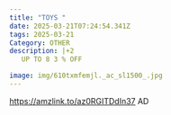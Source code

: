 ```yaml
---
title: "TOYS "
date: 2025-03-21T07:24:54.341Z
tags: 2025-03-21
Category: OTHER
description: |+2
   UP TO 8 3 % OFF

image: img/610txmfemjl._ac_sl1500_.jpg
---
```

https://amzlink.to/az0RGITDdIn37
AD
